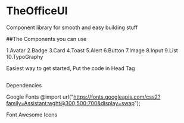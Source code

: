 # TheOfficeUI
 Component library for smooth and easy building stuff

##The Components you can use

1.Avatar
2.Badge
3.Card
4.Toast
5.Alert
6.Button
7.Image
8.Input
9.List
10.TypoGraphy


Easiest way to get started, 
Put the code in Head Tag

## 
<link rel="stylesheet" href="https://the-office-ui.netlify.app/components/components.css">
                             
Dependencies

Google Fonts
@import url("https://fonts.googleapis.com/css2?family=Assistant:wght@300;500;700&display=swap");

Font Awesome Icons
